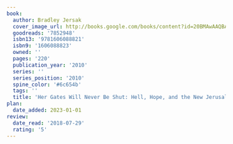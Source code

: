 ```yaml
---
book:
  author: Bradley Jersak
  cover_image_url: http://books.google.com/books/content?id=20BMAwAAQBAJ&printsec=frontcover&img=1&zoom=1&edge=curl&source=gbs_api
  goodreads: '7852948'
  isbn13: '9781606088821'
  isbn9: '1606088823'
  owned: ''
  pages: '220'
  publication_year: '2010'
  series: ''
  series_position: '2010'
  spine_color: '#6c654b'
  tags: ''
  title: 'Her Gates Will Never Be Shut: Hell, Hope, and the New Jerusalem'
plan:
  date_added: 2023-01-01
review:
  date_read: '2018-07-29'
  rating: '5'
---
```

